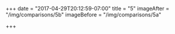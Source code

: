 +++
date = "2017-04-29T20:12:59-07:00"
title = "5"
imageAfter = "/img/comparisons/5b"
imageBefore = "/img/comparisons/5a"

+++

